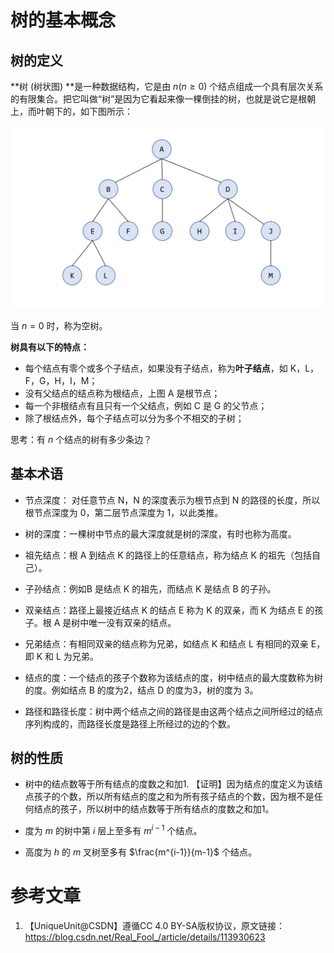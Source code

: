 # 树的基本概念
## 树的定义

**树 (树状图) **是一种数据结构，它是由 $n(n\ge 0)$ 个结点组成一个具有层次关系的有限集合。把它叫做“树”是因为它看起来像一棵倒挂的树，也就是说它是根朝上，而叶朝下的，如下图所示：

![image-20220902095328183](image-20220902095328183.png)

当 $n = 0$ 时，称为空树。

**树具有以下的特点：**

- 每个结点有零个或多个子结点，如果没有子结点，称为**叶子结点**，如 K，L，F，G，H，I，M；
- 没有父结点的结点称为根结点，上图 A 是根节点；
- 每一个非根结点有且只有一个父结点，例如 C 是 G 的父节点；
- 除了根结点外，每个子结点可以分为多个不相交的子树；

思考：有 $n$ 个结点的树有多少条边？

## 基本术语

- 节点深度： 对任意节点 N，N 的深度表示为根节点到 N 的路径的长度，所以根节点深度为 0，第二层节点深度为 1，以此类推。
- 树的深度：一棵树中节点的最大深度就是树的深度，有时也称为高度。
- 祖先结点：根 A 到结点 K 的路径上的任意结点，称为结点 K 的祖先（包括自己）。
- 子孙结点：例如B 是结点 K 的祖先，而结点 K 是结点 B  的子孙。
- 双亲结点：路径上最接近结点 K 的结点 E 称为 K 的双亲，而 K 为结点 E 的孩子。根 A 是树中唯一没有双亲的结点。
- 兄弟结点：有相同双亲的结点称为兄弟，如结点 K 和结点 L 有相同的双亲 E，即 K 和 L 为兄弟。
- 结点的度：一个结点的孩子个数称为该结点的度，树中结点的最大度数称为树的度。例如结点 B 的度为2，结点 D 的度为3，树的度为 3。

- 路径和路径长度：树中两个结点之间的路径是由这两个结点之间所经过的结点序列构成的，而路径长度是路径上所经过的边的个数。

## 树的性质
- 树中的结点数等于所有结点的度数之和加1.
  【证明】因为结点的度定义为该结点孩子的个数，所以所有结点的度之和为所有孩子结点的个数，因为根不是任何结点的孩子，所以树中的结点数等于所有结点的度数之和加1。

- 度为 $m$ 的树中第 $i$ 层上至多有 $m^{ i − 1}$ 个结点。
- 高度为 $h$ 的 $m$ 叉树至多有 $\frac{m^{i-1}}{m-1}$ 个结点。

# 参考文章

1. 【UniqueUnit@CSDN】遵循CC 4.0 BY-SA版权协议，原文链接：https://blog.csdn.net/Real_Fool_/article/details/113930623

